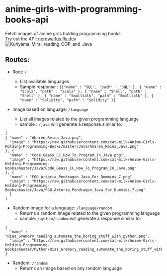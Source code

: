# anime-girls-with-programming-books-api
Fetch images of anime girls holding programming books  
Try out the API: [nerdwaifus.fly.dev](https://nerdwaifus.fly.dev)  
![Kuriyama_Mirai_reading_OOP_and_Java](https://user-images.githubusercontent.com/76162540/195862816-8f5272fd-9bc5-43af-a705-b82311820b48.png)

## Routes: 
* Root: `/`
  - List available languages
  - Sample response :
  `
  [{"name" : "SQL",
  "path" : "SQL"
      }, {
  "name" : "Scala",
  "path" : "Scala"
      }, {
  "name" : "Shell",
  "path" : "Shell"
      }, {
  "name" : "Smalltalk",
  "path" : "Smalltalk"
      }, {
  "name" : "Solidity",
  "path" : "Solidity" }]
  `

* Image based on language: `/language`
  - List all images related to the given programming language
  - sample : `/java` will generate a response similar to:
```
[ 
{ "name" : "Aharen_Reina_Java.png",
  "image" : "https://raw.githubusercontent.com/cat-milk/Anime-Girls-Holding-Programming-Books/master/Java/Aharen_Reina_Java.png"
}, {
  "name" : "Code_Geass_CC_How_To_Program_In_Java.png",
  "image" : "https://raw.githubusercontent.com/cat-milk/Anime-Girls-Holding-Programming-Books/master/Java/Code_Geass_CC_How_To_Program_In_Java.png"
}, {
  "name" : "FGO_Artoria_Pendragon_Java_For_Dummies_7.png",
  "image" : "https://raw.githubusercontent.com/cat-milk/Anime-Girls-Holding-Programming-Books/master/Java/FGO_Artoria_Pendragon_Java_For_Dummies_7.png" 
  }
]
  ```

* Random image for a language: `/language/random`
  - Returns a random image related to the given programming language
  - sample: `/python/random` will generate a response similar to:
```
{
  "name" : "Rias_Gremory_reading_automate_the_boring_stuff_with_python.png",
  "image" : "https://raw.githubusercontent.com/cat-milk/Anime-Girls-Holding-Programming-Books/master/Python/Rias_Gremory_reading_automate_the_boring_stuff_with_python.png"
}
```

* Random: `/random`
  - Returns an image based on any random language
